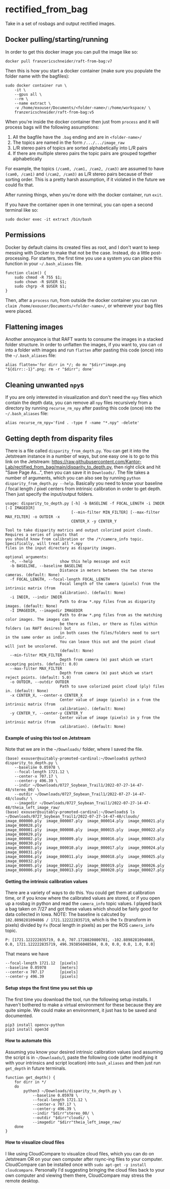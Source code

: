 # rectified_from_bag
Take in a set of rosbags and output rectified images.

## Docker pulling/starting/running

In order to get this docker image you can pull the image like so:
```
docker pull franzericschneider/raft-from-bag:v7
```

Then this is how you start a docker container (make sure you populate the folder name with the bagfiles):
```
sudo docker container run \
    -it \
    --gpus all \
    --rm \
    --name extract \
    -v /home/exouser/Documents/<folder-name>/:/home/workspace/ \
    franzericschneider/raft-from-bag:v5
```

When you're inside the docker container then just from `process` and it will process bags will the following assumptions:
1. All the bagfile have the `.bag` ending and are in `<folder-name>/`
2. The topics are named in the form `/.../.../image_raw`
3. L/R stereo pairs of topics are sorted alphabetically into L/R pairs
4. If there are multiple stereo pairs the topic pairs are grouped together alphabetically

For example, the topics `(/cam0, /cam1, /cam2, /cam3)` are assumed to have `(cam0, /cam1)` and `(/cam2, /cam3)` as L/R stereo pairs because of their sorting order. This is a pretty harsh assumption, if it violated in the future we could fix that.

After running things, when you're done with the docker container, run `exit`.

If you have the container open in one terminal, you can open a second terminal like so:
```
sudo docker exec -it extract /bin/bash
```

## Permissions

Docker by default claims its created files as root, and I don't want to keep messing with Docker to make that not be the case. Instead, do a little post-processing. For starters, the first time you use a system you can place this function in your `~/.bash_aliases` file.

```
function claim() {
    sudo chmod -R 755 $1;
    sudo chown -R $USER $1;
    sudo chgrp -R $USER $1;
}
```

Then, after a `process` run, from outside the docker container you can run `claim /home/exouser/Documents/<folder-name>/`, or wherever your bag files were placed.

## Flattening images

Another annoyance is that RAFT wants to consume the images in a stacked folder structure. In order to unflatten the images, if you want to, you can `cd` into a folder with images and run `flatten` after pasting this code (once) into the `~/.bash_aliases` file:

```
alias flatten='for dirr in */; do mv "$dirr"image.png "${dirr::-1}".png; rm -r "$dirr"; done'
```

## Cleaning unwanted `npy`s

If you are only interested in visualization and don't need the `npy` files which contain the depth data, you can remove all `npy` files recursively from a directory by running `recurse_rm_npy` after pasting this code (once) into the `~/.bash_aliases` file:

```
alias recurse_rm_npy='find . -type f -name "*.npy" -delete'
```

## Getting depth from disparity files

There is a file called `disparity_from_depth.py`. You can get it into the Jetstream instance in a number of ways, but one easy one is to go to this link on the Jetstream: https://raw.githubusercontent.com/Kantor-Lab/rectified_from_bag/main/disparity_to_depth.py, then right click and hit "Save Page As...", then you can save it in `Downloads/`. The file takes a number of arguments, which you can also see by running `python disparity_from_depth.py --help`. Basically you need to know your baseline / focal length / pixel centers from intrinsic calibration in order to get depth. Then just specify the input/output folders.

```
usage: disparity_to_depth.py [-h] -b BASELINE -f FOCAL_LENGTH -i INDIR [-I IMAGEDIR]
                             [--min-filter MIN_FILTER] [--max-filter MAX_FILTER] -o OUTDIR -x
                             CENTER_X -y CENTER_Y

Tool to take disparity matrics and output colorized point clouds. Requires a series of inputs that
you should know from calibration or the /*/camera_info topic. Specifically, will treat all *.npy
files in the input directory as disparity images.

optional arguments:
  -h, --help            show this help message and exit
  -b BASELINE, --baseline BASELINE
                        Distance in meters between the two stereo cameras. (default: None)
  -f FOCAL_LENGTH, --focal-length FOCAL_LENGTH
                        Focal length of the camera (pixels) from the intrinsic matrix (from
                        calibration). (default: None)
  -i INDIR, --indir INDIR
                        Path to draw *.npy files from as disparity images. (default: None)
  -I IMAGEDIR, --imagedir IMAGEDIR
                        Path to draw *.png files from as the matching color images. The images can
                        be there as files, or there as files within folders (as RAFT desires) but
                        in both cases the files/folders need to sort in the same order as indir.
                        You can leave this out and the point cloud will just be uncolored.
                        (default: None)
  --min-filter MIN_FILTER
                        Depth from camera (m) past which we start accepting points. (default: 0.0)
  --max-filter MAX_FILTER
                        Depth from camera (m) past which we start reject points. (default: 5.0)
  -o OUTDIR, --outdir OUTDIR
                        Path to save colorized point cloud (ply) files in. (default: None)
  -x CENTER_X, --center-x CENTER_X
                        Center value of image (pixels) in x from the intrinsic matrix (from
                        calibration). (default: None)
  -y CENTER_Y, --center-y CENTER_Y
                        Center value of image (pixels) in y from the intrinsic matrix (from
                        calibration). (default: None)
```

#### Example of using this tool on Jetstream

Note that we are in the `~/Downloads/` folder, where I saved the file.

```
(base) exouser@suitably-promoted-cardinal:~/Downloads$ python3 disparity_to_depth.py \
    --baseline 0.05978 \
    --focal-length 1721.12 \
    --center-x 707.17 \
    --center-y 496.39 \
    --indir ~/Downloads/0727_Soybean_Trail1/2022-07-27-14-47-48/stereo_00/ \
    --outdir ~/Downloads/0727_Soybean_Trail1/2022-07-27-14-47-48/clouds/ \
    --imagedir ~/Downloads/0727_Soybean_Trail1/2022-07-27-14-47-48/theia_left_image_raw/
(base) exouser@suitably-promoted-cardinal:~/Downloads$ ls ~/Downloads/0727_Soybean_Trail1/2022-07-27-14-47-48/clouds/
image_000000.ply  image_000007.ply  image_000014.ply  image_000021.ply  image_000028.ply
image_000001.ply  image_000008.ply  image_000015.ply  image_000022.ply  image_000029.ply
image_000002.ply  image_000009.ply  image_000016.ply  image_000023.ply  image_000030.ply
image_000003.ply  image_000010.ply  image_000017.ply  image_000024.ply  image_000031.ply
image_000004.ply  image_000011.ply  image_000018.ply  image_000025.ply  image_000032.ply
image_000005.ply  image_000012.ply  image_000019.ply  image_000026.ply
image_000006.ply  image_000013.ply  image_000020.ply  image_000027.ply
```

#### Getting the intrinsic calibration values

There are a variety of ways to do this. You could get them at calibration time, or if you know where the calibrated values are stored, or if you open up a rosbag in python and read the `camera_info` topic values. I played back a bag taken on 7/27 and got these values which should be fairly good for data collected in Iowa. NOTE: The baseline is calcuted by `102.8898281094086 / 1721.122222835719`, which is the `Tx` (transform in pixels) divided by `Fx` (focal length in pixels) as per the ROS `camera_info` topic.

```
P: [1721.122222835719, 0.0, 707.1728820800781, -102.8898281094086, 0.0, 1721.122222835719, 496.393856048584, 0.0, 0.0, 0.0, 1.0, 0.0]
```

That means we have
```
--focal-length 1721.12  [pixels]
--baseline 0.05978      [meters]
--center-x 707.17       [pixels]
--center-y 496.39       [pixels]
```

#### Setup steps the first time you set this up

The first time you download the tool, run the following setup installs. I haven't bothered to make a virtual environment for these because they are quite simple. We could make an environment, it just has to be saved and documented.

```
pip3 install opencv-python
pip3 install open3d
```

#### How to automate this

Assuming you know your desired intrinsic calibration values (and assuming the script is in `~/Downloads/`), paste the following code (after modifying it with your intrinsics and script location) into `bash_aliases` and then just run `get_depth` in future terminals.

```
function get_depth() {
    for dirr in */
    do
        python3 ~/Downloads/disparity_to_depth.py \
            --baseline 0.05978 \
            --focal-length 1721.12 \
            --center-x 707.17 \
            --center-y 496.39 \
            --indir "$dirr"stereo_00/ \
            --outdir "$dirr"clouds/ \
            --imagedir "$dirr"theia_left_image_raw/
    done
}
```

#### How to visualize cloud files

I like using CloudCompare to visualize cloud files, which you can do on Jetstream OR on your own computer after rsync-ing files to your computer. CloudCompare can be installed once with `sudo apt-get -y install cloudcompare`. Personally I'd suggesting bringing the cloud files back to your own computer and viewing them there, CloudCompare may stress the remote desktop.

